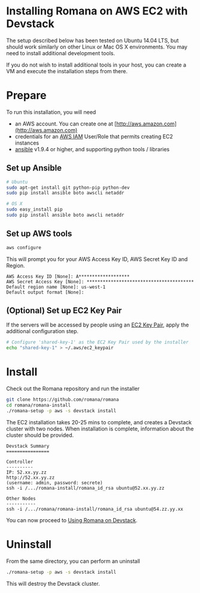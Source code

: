# Installing Romana on AWS EC2 with Devstack

The setup described below has been tested on Ubuntu 14.04 LTS, but should work similarly on other Linux or Mac OS X environments.
You may need to install additional development tools.

If you do not wish to install additional tools in your host, you can create a VM and execute the installation steps from there.

# Prepare

To run this installation, you will need
* an AWS account. You can create one at [http://aws.amazon.com](http://aws.amazon.com)
* credentials for an [AWS IAM](https://console.aws.amazon.com/iam/home) User/Role that permits creating EC2 instances
* [ansible](https://www.ansible.com) v1.9.4 or higher, and supporting python tools / libraries

## Set up Ansible

```bash
# Ubuntu
sudo apt-get install git python-pip python-dev
sudo pip install ansible boto awscli netaddr

# OS X
sudo easy_install pip
sudo pip install ansible boto awscli netaddr
```

## Set up AWS tools

```bash
aws configure
```

This will prompt you for your AWS Access Key ID, AWS Secret Key ID and Region.

```sh-session
AWS Access Key ID [None]: A*******************
AWS Secret Access Key [None]: ****************************************
Default region name [None]: us-west-1
Default output format [None]: 
```

## (Optional) Set up EC2 Key Pair

If the servers will be accessed by people using an [EC2 Key Pair](http://docs.aws.amazon.com/AWSEC2/latest/UserGuide/ec2-key-pairs.html), apply the additional configuration step.
```bash
# Configure 'shared-key-1' as the EC2 Key Pair used by the installer
echo "shared-key-1" > ~/.aws/ec2_keypair
```

# Install

Check out the Romana repository and run the installer
```bash
git clone https://github.com/romana/romana
cd romana/romana-install
./romana-setup -p aws -s devstack install
```

The EC2 installation takes 20-25 mins to complete, and creates a Devstack cluster with two nodes. When installation is complete, information about the cluster should be provided.
```sh-session
Devstack Summary
================

Controller
----------
IP: 52.xx.yy.zz
http://52.xx.yy.zz
(username: admin, password: secrete)
ssh -i /.../romana-install/romana_id_rsa ubuntu@52.xx.yy.zz

Other Nodes
-----------
ssh -i /.../romana/romana-install/romana_id_rsa ubuntu@54.zz.yy.xx
```

You can now proceed to [Using Romana on Devstack](devstack_romana.md).

# Uninstall

From the same directory, you can perform an uninstall
```bash
./romana-setup -p aws -s devstack install
```

This will destroy the Devstack cluster.
